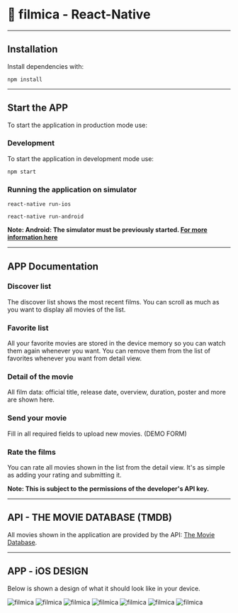 # :movie_camera: filmica - React-Native

-------------------------------------------------------------------------------

## Installation

Install dependencies with:

```shell
npm install
```

-------------------------------------------------------------------------------

## Start the APP

To start the application in production mode use:

### Development

To start the application in development mode use:

```shell
npm start
```

### Running the application on simulator

```shell
react-native run-ios
```

```shell
react-native run-android
```
**Note: Android: The simulator must be previously started. [For more information here](https://facebook.github.io/react-native/docs/running-on-device)**


-------------------------------------------------------------------------------

## APP Documentation

### Discover list

The discover list shows the most recent films. You can scroll as much as you want to display all movies of the list.


### Favorite list

All your favorite movies are stored in the device memory so you can watch them again whenever you want.
You can remove them from the list of favorites whenever you want from detail view.


### Detail of the movie

All film data: official title, release date, overview, duration, poster and more are shown here.


### Send your movie

Fill in all required fields to upload new movies. (DEMO FORM)


### Rate the films

You can rate all movies shown in the list from the detail view. It's as simple as adding your rating and submitting it.

**Note: This is subject to the permissions of the developer's API key.**


-------------------------------------------------------------------------------

## API - THE MOVIE DATABASE (TMDB)

All movies shown in the application are provided by the API: [The Movie Database](https://www.themoviedb.org).


-------------------------------------------------------------------------------

## APP - iOS DESIGN

Below is shown a design of what it should look like in your device.

![filmica](./imgGit/Screenshot1.png?raw=true "filmica")
![filmica](./imgGit/Screenshot2.png?raw=true "filmica")
![filmica](./imgGit/Screenshot3.png?raw=true "filmica")
![filmica](./imgGit/Screenshot4.png?raw=true "filmica")
![filmica](./imgGit/Screenshot5.png?raw=true "filmica")
![filmica](./imgGit/Screenshot6.png?raw=true "filmica")
![filmica](./imgGit/Screenshot7.png?raw=true "filmica")
